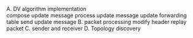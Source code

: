 A. DV algorithm implementation<br/>
	compose update message
	process update message
	update forwarding table
	send update message 
B. packet processing
	modify header
	replay packet
C. sender and receiver
D. Topology discovery
